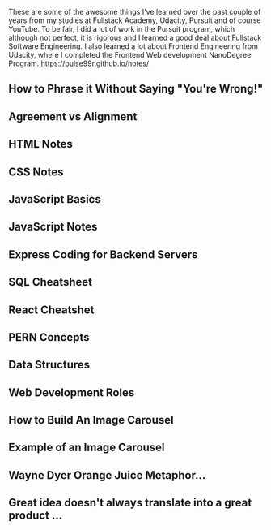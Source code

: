 These are some of the awesome things I've learned over the past couple of years from my studies at Fullstack Academy, Udacity, Pursuit and of course YouTube. To be fair, I did a lot of work in the Pursuit program, which although not perfect, it is rigorous and I learned a good deal about Fullstack Software Engineering. I also learned a lot about Frontend Engineering from Udacity, where I completed the Frontend Web development NanoDegree Program.
https://pulse99r.github.io/notes/

 ## How to Phrase it Without Saying "You're Wrong!"
 ## Agreement vs Alignment
 ## HTML Notes
 ## CSS Notes
 ## JavaScript Basics
 ## JavaScript Notes
 ## Express Coding for Backend Servers
 ## SQL Cheatsheet
 ## React Cheatshet
 ## PERN Concepts
 ## Data Structures
 ## Web Development Roles
 ## How to Build An Image Carousel
 ## Example of an Image Carousel
 ## Wayne Dyer Orange Juice Metaphor...
 ## Great idea doesn't always translate into a great product ...

